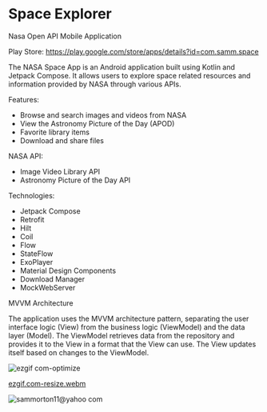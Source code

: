 # Space Explorer
Nasa Open API Mobile Application 

Play Store: https://play.google.com/store/apps/details?id=com.samm.space

The NASA Space App is an Android application built using Kotlin and Jetpack Compose. It allows users to explore space related resources and information provided by NASA through various APIs.

Features:
- Browse and search images and videos from NASA
- View the Astronomy Picture of the Day (APOD)
- Favorite library items
- Download and share files


NASA API:
- Image Video Library API
- Astronomy Picture of the Day API


Technologies:
- Jetpack Compose
- Retrofit
- Hilt
- Coil
- Flow
- StateFlow
- ExoPlayer
- Material Design Components
- Download Manager
- MockWebServer


MVVM Architecture

The application uses the MVVM architecture pattern, separating the user interface logic (View) from the business logic (ViewModel) and the data layer (Model). The ViewModel retrieves data from the repository and provides it to the View in a format that the View can use. The View updates itself based on changes to the ViewModel.


![ezgif com-optimize](https://github.com/sammorton11/Space/assets/86651172/1081ddc2-a3b8-4eef-92f1-93e3d5f760db)

[ezgif.com-resize.webm](https://github.com/sammorton11/Space/assets/86651172/53babbee-60d7-4768-a067-4b5509f4f0f6)



![sammorton11@yahoo com](https://github.com/sammorton11/Space/assets/86651172/865a68f9-4261-4a3d-931c-0621690bdf70)



